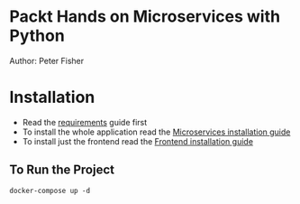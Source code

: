 # Packt Hands on Microservices with Python

Author: Peter Fisher

# Installation
- Read the [requirements](docs/install/requirements.md) guide first
- To install the whole application read the [Microservices installation guide](docs/install/microservices.md)
- To install just the frontend read the [Frontend installation guide](docs/install/frontend.md)


## To Run the Project
```shell script
docker-compose up -d 
```